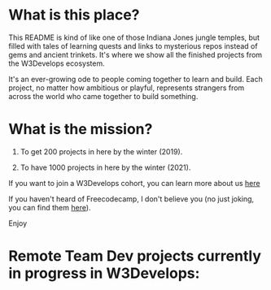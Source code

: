 # What is this place? 

This README is kind of like one of those Indiana Jones jungle temples, but filled with tales of learning quests and links to mysterious repos instead of gems and ancient trinkets. It's where we show all the finished projects from the W3Develops ecosystem. 

It's an ever-growing ode to people coming together to learn and build. Each project, no matter how ambitious or playful, represents strangers from across the world who came together to build something.  

# What is the mission? 

1) To get 200 projects in here by the winter (2019). 

2) To have 1000 projects in here by the winter (2021). 

If you want to join a W3Develops cohort, you can learn more about us [here](https://w3develops.org/)

If you haven't heard of Freecodecamp, I don't believe you (no just joking, you can find them [here](https://www.freecodecamp.com)). <br> 

Enjoy 


# Remote Team Dev projects currently in progress in W3Develops: 
